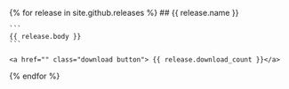 {% for release in site.github.releases %}
	## {{ release.name }}

	```
	{{ release.body }}
	```

	<a href="" class="download button"> {{ release.download_count }}</a>

{% endfor %}
